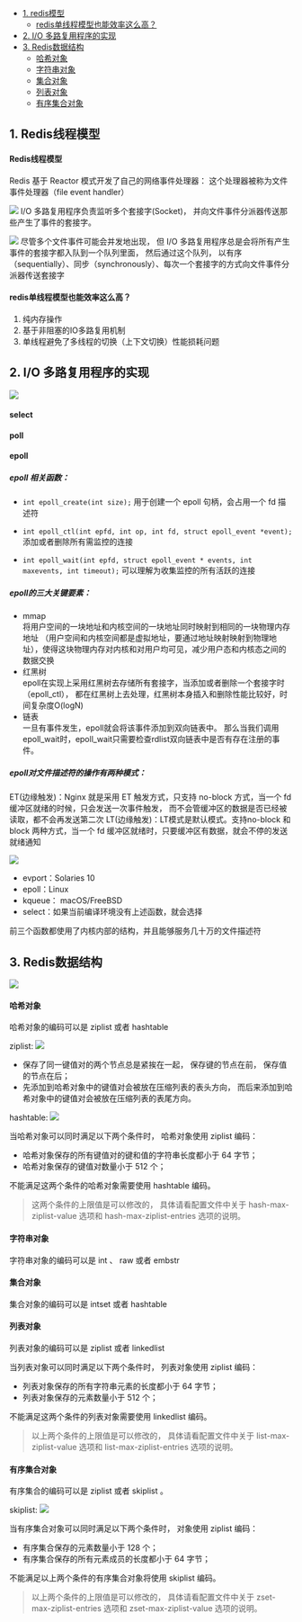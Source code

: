 <!-- MarkdownTOC levels="1,2,3,4" autolink="true"  style="unordered" -->

- [1. redis模型](#1-redis%E6%A8%A1%E5%9E%8B)
    - [redis单线程模型也能效率这么高？](#redis%E5%8D%95%E7%BA%BF%E7%A8%8B%E6%A8%A1%E5%9E%8B%E4%B9%9F%E8%83%BD%E6%95%88%E7%8E%87%E8%BF%99%E4%B9%88%E9%AB%98%EF%BC%9F)
- [2. I/O 多路复用程序的实现](#2-io-%E5%A4%9A%E8%B7%AF%E5%A4%8D%E7%94%A8%E7%A8%8B%E5%BA%8F%E7%9A%84%E5%AE%9E%E7%8E%B0)
- [3. Redis数据结构](#3-redis%E6%95%B0%E6%8D%AE%E7%BB%93%E6%9E%84)
	- [哈希对象](#%E5%93%88%E5%B8%8C%E5%AF%B9%E8%B1%A1)
	- [字符串对象](#%E5%AD%97%E7%AC%A6%E4%B8%B2%E5%AF%B9%E8%B1%A1)
	- [集合对象](#%E9%9B%86%E5%90%88%E5%AF%B9%E8%B1%A1)
	- [列表对象](#%E5%88%97%E8%A1%A8%E5%AF%B9%E8%B1%A1)
	- [有序集合对象](#%E6%9C%89%E5%BA%8F%E9%9B%86%E5%90%88%E5%AF%B9%E8%B1%A1)

<!-- /MarkdownTOC -->



## 1. Redis线程模型
#### Redis线程模型

Redis 基于 Reactor 模式开发了自己的网络事件处理器： 这个处理器被称为文件事件处理器（file event handler）

![](./img/redis1.png)
I/O 多路复用程序负责监听多个套接字(Socket)， 并向文件事件分派器传送那些产生了事件的套接字。

![](./img/2.png)
尽管多个文件事件可能会并发地出现， 但 I/O 多路复用程序总是会将所有产生事件的套接字都入队到一个队列里面，
然后通过这个队列， 以有序（sequentially）、同步（synchronously）、每次一个套接字的方式向文件事件分派器传送套接字


#### redis单线程模型也能效率这么高？

1. 纯内存操作
2. 基于非阻塞的IO多路复用机制
3. 单线程避免了多线程的切换（上下文切换）性能损耗问题


## 2. I/O 多路复用程序的实现

![](./img/3.png)

#### select

#### poll

#### epoll

##### epoll 相关函数：
- `int epoll_create(int size);`
用于创建一个 epoll 句柄，会占用一个 fd 描述符
 
- `int epoll_ctl(int epfd, int op, int fd, struct epoll_event *event);`
添加或者删除所有需监控的连接
 
- `int epoll_wait(int epfd, struct epoll_event * events, int maxevents, int timeout);`
可以理解为收集监控的所有活跃的连接

##### epoll的三大关键要素：

- mmap   
  将用户空间的一块地址和内核空间的一块地址同时映射到相同的一块物理内存地址
  （用户空间和内核空间都是虚拟地址，要通过地址映射映射到物理地址），使得这块物理内存对内核和对用户均可见，减少用户态和内核态之间的数据交换
- 红黑树   
  epoll在实现上采用红黑树去存储所有套接字，当添加或者删除一个套接字时（epoll_ctl），
  都在红黑树上去处理，红黑树本身插入和删除性能比较好，时间复杂度O(logN)
- 链表   
  一旦有事件发生，epoll就会将该事件添加到双向链表中。
  那么当我们调用epoll_wait时，epoll_wait只需要检查rdlist双向链表中是否有存在注册的事件。
  
##### epoll对文件描述符的操作有两种模式：

ET(边缘触发)：Nginx 就是采用 ET 触发方式，只支持 no-block 方式，当一个 fd 缓冲区就绪的时候，只会发送一次事件触发， 而不会管缓冲区的数据是否已经被读取，都不会再发送第二次
LT(边缘触发)：LT模式是默认模式。支持no-block 和 block 两种方式，当一个 fd 缓冲区就绪时，只要缓冲区有数据，就会不停的发送就绪通知

![](./img/io.png)

- evport：Solaries 10
- epoll：Linux
- kqueue： macOS/FreeBSD
- select：如果当前编译环境没有上述函数，就会选择

前三个函数都使用了内核内部的结构，并且能够服务几十万的文件描述符


## 3. Redis数据结构

![](./img/data.png)

#### 哈希对象  
哈希对象的编码可以是 ziplist 或者 hashtable

ziplist: 
![](./img/ziplist.png)

- 保存了同一键值对的两个节点总是紧挨在一起， 保存键的节点在前， 保存值的节点在后；
- 先添加到哈希对象中的键值对会被放在压缩列表的表头方向， 而后来添加到哈希对象中的键值对会被放在压缩列表的表尾方向。

hashtable:
![](./img/hashtable.png)

当哈希对象可以同时满足以下两个条件时， 哈希对象使用 ziplist 编码：

- 哈希对象保存的所有键值对的键和值的字符串长度都小于 64 字节；
- 哈希对象保存的键值对数量小于 512 个；

不能满足这两个条件的哈希对象需要使用 hashtable 编码。
 
> 这两个条件的上限值是可以修改的， 具体请看配置文件中关于 hash-max-ziplist-value 选项和 hash-max-ziplist-entries 选项的说明。

#### 字符串对象
字符串对象的编码可以是 int 、 raw 或者 embstr

#### 集合对象
集合对象的编码可以是 intset 或者 hashtable

#### 列表对象
列表对象的编码可以是 ziplist 或者 linkedlist

当列表对象可以同时满足以下两个条件时， 列表对象使用 ziplist 编码：

- 列表对象保存的所有字符串元素的长度都小于 64 字节；
- 列表对象保存的元素数量小于 512 个；

不能满足这两个条件的列表对象需要使用 linkedlist 编码。
> 以上两个条件的上限值是可以修改的， 具体请看配置文件中关于 list-max-ziplist-value 选项和 list-max-ziplist-entries 选项的说明。


#### 有序集合对象
有序集合的编码可以是 ziplist 或者 skiplist 。

skiplist: 
![](./img/skipList.png)

当有序集合对象可以同时满足以下两个条件时， 对象使用 ziplist 编码：

- 有序集合保存的元素数量小于 128 个；
- 有序集合保存的所有元素成员的长度都小于 64 字节；
 
不能满足以上两个条件的有序集合对象将使用 skiplist 编码。

> 以上两个条件的上限值是可以修改的， 具体请看配置文件中关于 zset-max-ziplist-entries 选项和 zset-max-ziplist-value 选项的说明。
